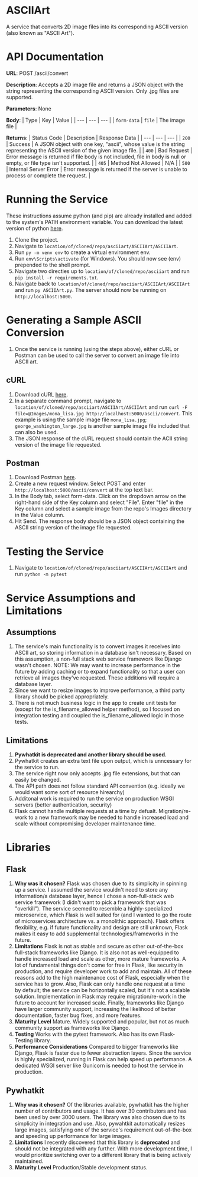 # ASCIIArt
A service that converts 2D image files into its corresponding ASCII version (also known as "ASCII Art"). 

# API Documentation
**URL**: POST /ascii/convert  
  
**Description**: Accepts a 2D image file and returns a JSON object with the string representing the corresponding ASCII version. Only .jpg files are supported.
  
**Parameters**: None  
  
**Body**:
| Type | Key | Value |
| --- | --- | --- |
| `form-data` | `file` | The image file |

**Returns**:
| Status Code | Description | Response Data |
| --- | --- | --- |
| `200` | Success | A JSON object with one key, "ascii", whose value is the string representing the ASCII version of the given image file. |
| `400` | Bad Request | Error message is returned if file body is not included, file in body is null or empty, or file type isn't supported. |
| `405` | Method Not Allowed | N/A |
| `500` | Internal Server Error | Error message is returned if the server is unable to process or complete the request. |


# Running the Service
These instructions assume python (and pip) are already installed and added to the system's PATH environment variable. You can download the latest version of python [here](https://www.python.org/downloads/).

1. Clone the project.
2. Navigate to ```location/of/cloned/repo/asciiart/ASCIIArt/ASCIIArt```.
3. Run ```py -m venv env``` to create a virtual environment env.
4. Run ```env\Scripts\activate``` (for Windows). You should now see (env) prepended to the shell prompt. 
5. Navigate two directies up to ```location/of/cloned/repo/asciiart``` and run ```pip install -r requirements.txt```. 
7. Navigate back to ```location/of/cloned/repo/asciiart/ASCIIArt/ASCIIArt``` and run ```py ASCIIArt.py```. The server should now be running on ```http://localhost:5000```. 

# Generating a Sample ASCII Conversion
1. Once the service is running (using the steps above), either cURL or Postman can be used to call the server to convert an image file into ASCII art.

## cURL
1. Download cURL [here](https://everything.curl.dev/get).
2. In a separate command prompt, navigate to ```location/of/cloned/repo/asciiart/ASCIIArt/ASCIIArt``` and run ```curl -F file=@Images/mona_lisa.jpg http://localhost:5000/ascii/convert```. This example is using the sample image file ```mona_lisa.jpg```; ```george_washington_large.jpg``` is another sample image file included that can also be used.
3. The JSON response of the cURL request should contain the ACII string version of the image file requested. 

## Postman
1. Download Postman [here](https://www.postman.com/downloads/). 
2. Create a new request window. Select POST and enter ```http://localhost:5000/ascii/convert``` at the top text bar.
3. In the Body tab, select form-data. Click on the dropdown arrow on the right-hand side of the Key column and select "File". Enter "file" in the Key column and select a sample image from the repo's Images directory in the Value column.
4. Hit Send. The response body should be a JSON object containing the ASCII string version of the image file requested. 

# Testing the Service
1. Navigate to ```location/of/cloned/repo/asciiart/ASCIIArt/ASCIIArt``` and run ```python -m pytest```

# Service Assumptions and Limitations
## Assumptions
1. The service's main functionality is to convert images it receives into ASCII art, so storing information in a database isn't necessary. Based on this assumption, a non-full stack web service framework like Django wasn't chosen. NOTE: We may want to increase performance in the future by adding caching or to expand functionality so that a user can retrieve all images they've requested. These additions will require a database layer.
2. Since we want to resize images to improve performance, a third party library should be picked appropriately.
3. There is not much business logic in the app to create unit tests for (except for the is_filename_allowed helper method), so I focused on integration testing and coupled the is_filename_allowed logic in those tests.

## Limitations
1. **Pywhatkit is deprecated and another library should be used.**
2. Pywhatkit creates an extra text file upon output, which is unncessary for the service to run.
3. The service right now only accepts .jpg file extensions, but that can easily be changed.
4. The API path does not follow standard API convention (e.g. ideally we would want some sort of resource hirearchy)
5. Additonal work is required to run the service on production WSGI servers (better authentication, security)
6. Flask cannot handle multiple requests at a time by defualt. Migration/re-work to a new framework may be needed to handle increased load and scale without compromising developer maintenance time. 

# Libraries
## Flask
1. **Why was it chosen?** Flask was chosen due to its simplicity in spinning up a service. I assumed the service wouldn't need to store any information/a database layer, hence I chose a non-full-stack web service framework (I didn't want to pick a framework that was "overkill"). The service seemed to resemble a highly-specialized microservice, which Flask is well suited for (and I wanted to go the route of microservices architecture vs. a monolithic approach). Flask offers flexibility, e.g. if future functionality and design are still unknown, Flask makes it easy to add supplemental technologies/frameworks in the future.
2. **Limitations** Flask is not as stable and secure as other out-of-the-box full-stack frameworks like Django. It is also not as well-equipped to handle increased load and scale as other, more mature frameworks. A lot of fundamental things don't come for free in Flask, like security in production, and require developer work to add and maintain. All of these reasons add to the high maintenance cost of Flask, especially when the service has to grow. Also, Flask can only handle one request at a time by default; the service can be horizontally scaled, but it's not a scalable solution. Implementation in Flask may require migration/re-work in the future to account for increased scale. Finally, frameworks like Django have larger community support, increasing the likelihood of better documentation, faster bug fixes, and more features. 
3. **Maturity Level** Mature. Widely supported and popular, but not as much community support as frameworks like Django. 
4. **Testing** Works with the pytest framework. Also has its own Flask-Testing library. 
5. **Performance Considerations** Compared to bigger frameworks like Django, Flask is faster due to fewer abstraction layers. Since the service is highly specialized, running in Flask can help speed up performance. A dedicated WSGI server like Gunicorn is needed to host the service in production. 

## Pywhatkit
1. **Why was it chosen?** Of the libraries available, pywhatkit has the higher number of contributors and usage. It has over 30 contributors and has been used by over 3000 users. The library was also chosen due to its simplicity in integration and use. Also, pywahtkit automatically resizes large images, satisfying one of the service's requirement out-of-the-box and speeding up performance for large images. 
2. **Limitations** I recently discovered that this library is **deprecated** and should not be integrated with any further. With more development time, I would prioritize switching over to a different library that is being actively maintained. 
3. **Maturity Level** Production/Stable development status. 
